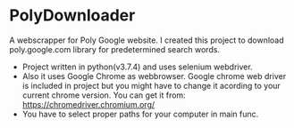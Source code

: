 # PolyDownloader
A webscrapper for Poly Google website. I created this project to download poly.google.com library for predetermined search words. 
* Project written in python(v3.7.4) and uses selenium webdriver. 
* Also it uses Google Chrome as webbrowser. Google chrome web driver is included in project but you might have to change it acording to your current chrome version. You can get it from: https://chromedriver.chromium.org/ 
* You have to select proper paths for your computer in main func.   
